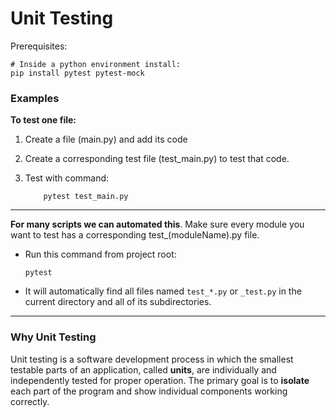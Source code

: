 # Unit Testing

Prerequisites:

```shell
# Inside a python environment install:
pip install pytest pytest-mock
```


### Examples

**To test one file:**

1. Create a file (main.py) and add its code
2. Create a corresponding test file (test_main.py) to test that code.
3. Test with command:

    ```shell
        pytest test_main.py
    ```

---

**For many scripts we can automated this**. Make sure every module you want to test has a corresponding test_(moduleName).py file.

- Run this command from project root:

    ```shell
    pytest
    ```

- It will automatically find all files named `test_*.py` or `_test.py` in the current directory and all of its subdirectories.

---

### Why Unit Testing

Unit testing is a software development process in which the smallest testable parts of an application, called **units**, are individually and independently tested for proper operation. The primary goal is to **isolate** each part of the program and show individual components working correctly.
